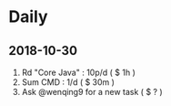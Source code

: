 # Daily

## 2018-10-30

1. Rd "Core Java" : 10p/d ( $ 1h )
2. Sum CMD : 1/d ( $ 30m )
3. Ask @wenqing9 for a new task ( $ ? )
